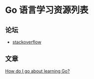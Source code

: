 # Go 语言学习资源列表


## 论坛
* [stackoverflow](https://stackoverflow.com/questions/tagged/go)

## 文章
[How do I go about learning Go?](https://medium.com/@IndianGuru/how-do-i-go-about-learning-go-3a58a3a29a0b)
